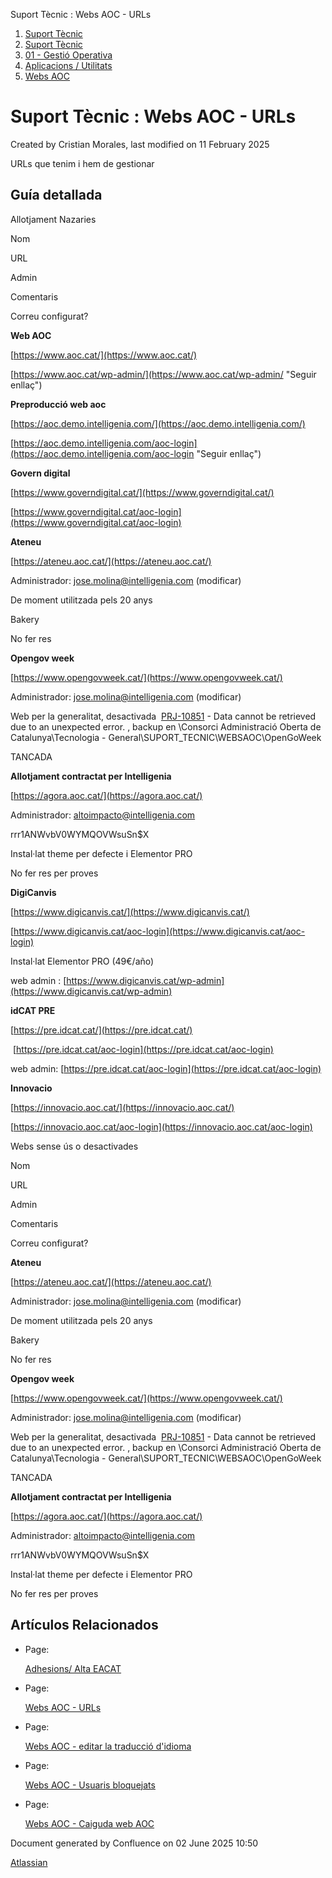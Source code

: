 Suport Tècnic : Webs AOC - URLs  

1.  [Suport Tècnic](index.html)
2.  [Suport Tècnic](13893782.html)
3.  [01 - Gestió Operativa](26313391.html)
4.  [Aplicacions / Utilitats](41517088.html)
5.  [Webs AOC](Webs-AOC_81856274.html)

Suport Tècnic : Webs AOC - URLs
===============================

Created by Cristian Morales, last modified on 11 February 2025

URLs que tenim i hem de gestionar

Guía detallada
--------------

Allotjament Nazaries

  

Nom

URL

Admin

Comentaris

Correu configurat?

**Web AOC**

[https://www.aoc.cat/](https://www.aoc.cat/)

[https://www.aoc.cat/wp-admin/](https://www.aoc.cat/wp-admin/ "Seguir enllaç") 

  

  

**Preproducció web aoc**

[https://aoc.demo.intelligenia.com/](https://aoc.demo.intelligenia.com/)

[https://aoc.demo.intelligenia.com/aoc-login](https://aoc.demo.intelligenia.com/aoc-login "Seguir enllaç")

  

  

**Govern digital**

[https://www.governdigital.cat/](https://www.governdigital.cat/)

[https://www.governdigital.cat/aoc-login](https://www.governdigital.cat/aoc-login)

  

  

**Ateneu**

[https://ateneu.aoc.cat/](https://ateneu.aoc.cat/)

Administrador: [jose.molina@intelligenia.com](mailto:jose.molina@intelligenia.com) (modificar)

De moment utilitzada pels 20 anys

Bakery

No fer res

**Opengov week**

[https://www.opengovweek.cat/](https://www.opengovweek.cat/)

Administrador: [jose.molina@intelligenia.com](mailto:jose.molina@intelligenia.com) (modificar)

Web per la generalitat, desactivada  [PRJ-10851](https://contacte.aoc.cat/browse/PRJ-10851?src=confmacro) - Data cannot be retrieved due to an unexpected error. , backup en \\Consorci Administració Oberta de Catalunya\\Tecnologia - General\\SUPORT\_TECNIC\\WEBSAOC\\OpenGoWeek

TANCADA

**Allotjament contractat per Intelligenia**

[https://agora.aoc.cat/](https://agora.aoc.cat/)

Administrador: [altoimpacto@intelligenia.com](mailto:altoimpacto@intelligenia.com)

rrr1ANWvbV0WYMQOVWsuSn$X

Instal·lat theme per defecte i Elementor PRO

No fer res per proves

**DigiCanvis**

[https://www.digicanvis.cat/](https://www.digicanvis.cat/)

[https://www.digicanvis.cat/aoc-login](https://www.digicanvis.cat/aoc-login)

Instal·lat Elementor PRO (49€/año)

web admin : [https://www.digicanvis.cat/wp-admin](https://www.digicanvis.cat/wp-admin)

  

**idCAT PRE**

[https://pre.idcat.cat/](https://pre.idcat.cat/)

 [https://pre.idcat.cat/aoc-login](https://pre.idcat.cat/aoc-login)

web admin: [https://pre.idcat.cat/aoc-login](https://pre.idcat.cat/aoc-login)

  

**Innovacio**

[https://innovacio.aoc.cat/](https://innovacio.aoc.cat/)

[https://innovacio.aoc.cat/aoc-login](https://innovacio.aoc.cat/aoc-login)

  

  

Webs sense ús o desactivades

Nom

URL

Admin

Comentaris

Correu configurat?

**Ateneu**

[https://ateneu.aoc.cat/](https://ateneu.aoc.cat/)

Administrador: [jose.molina@intelligenia.com](mailto:jose.molina@intelligenia.com) (modificar)

De moment utilitzada pels 20 anys

Bakery

No fer res

**Opengov week**

[https://www.opengovweek.cat/](https://www.opengovweek.cat/)

Administrador: [jose.molina@intelligenia.com](mailto:jose.molina@intelligenia.com) (modificar)

Web per la generalitat, desactivada  [PRJ-10851](https://contacte.aoc.cat/browse/PRJ-10851?src=confmacro) - Data cannot be retrieved due to an unexpected error. , backup en \\Consorci Administració Oberta de Catalunya\\Tecnologia - General\\SUPORT\_TECNIC\\WEBSAOC\\OpenGoWeek

TANCADA

**Allotjament contractat per Intelligenia**

[https://agora.aoc.cat/](https://agora.aoc.cat/)

Administrador: [altoimpacto@intelligenia.com](mailto:altoimpacto@intelligenia.com)

rrr1ANWvbV0WYMQOVWsuSn$X

Instal·lat theme per defecte i Elementor PRO

No fer res per proves

Artículos Relacionados
----------------------

*   Page:
    
    [Adhesions/ Alta EACAT](/pages/viewpage.action?pageId=26313473)
    
*   Page:
    
    [Webs AOC - URLs](/display/SII/Webs+AOC+-+URLs)
    
*   Page:
    
    [Webs AOC - editar la traducció d'idioma](/pages/viewpage.action?pageId=118555158)
    
*   Page:
    
    [Webs AOC - Usuaris bloquejats](/display/SII/Webs+AOC+-+Usuaris+bloquejats)
    
*   Page:
    
    [Webs AOC - Caiguda web AOC](/display/SII/Webs+AOC+-+Caiguda+web+AOC)
    

  

  

Document generated by Confluence on 02 June 2025 10:50

[Atlassian](http://www.atlassian.com/)